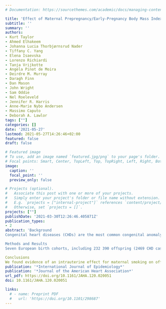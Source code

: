 ```yaml
---
# Documentation: https://sourcethemes.com/academic/docs/managing-content/

title: 'Effect of Maternal Prepregnancy/Early‐Pregnancy Body Mass Index and Pregnancy Smoking and Alcohol on Congenital Heart Diseases: A Parental Negative Control Study'
subtitle: ''
summary: ''
authors:
- Kurt Taylor
- Ahmed Elhakeem
- Johanna Lucia Thorbjørnsrud Nader
- Tiffany C. Yang
- Elena Isaevska
- Lorenzo Richiardi
- Tanja Vrijkotte
- Angela Pinot de Moira
- Deirdre M. Murray
- Daragh Finn
- Dan Mason
- John Wright
- Sam Oddie
- Nel Roeleveld
- Jennifer R. Harris
- Anne‐Marie Nybo Andersen
- Massimo Caputo
- Deborah A. Lawlor
tags: [""]
categories: []
date: '2021-05-27'
lastmod: 2021-05-27T14:26:46+02:00
featured: false
draft: false

# Featured image
# To use, add an image named `featured.jpg/png` to your page's folder.
# Focal points: Smart, Center, TopLeft, Top, TopRight, Left, Right, BottomLeft, Bottom, BottomRight.
image:
  caption: ''
  focal_point: ''
  preview_only: false

# Projects (optional).
#   Associate this post with one or more of your projects.
#   Simply enter your project's folder or file name without extension.
#   E.g. `projects = ["internal-project"]` references `content/project/deep-learning/index.md`.
#   Otherwise, set `projects = []`.
projects: [""]
publishDate: '2021-03-30T12:26:46.405871Z'
publication_types:
- 2
abstract: 'Background
Congenital heart diseases (CHDs) are the most common congenital anomaly. The causes of CHDs are largely unknown. Higher prenatal body mass index (BMI), smoking, and alcohol consumption are associated with increased risk of CHDs. Whether these are causal is unclear.

Methods and Results
Seven European birth cohorts, including 232 390 offspring (2469 CHD cases [1.1%]), were included. We applied negative exposure paternal control analyses to explore the intrauterine effects of maternal BMI, smoking, and alcohol consumption during pregnancy, on offspring CHDs and CHD severity. We used logistic regression, adjusting for confounders and the other parent's exposure and combined estimates using a fixed‐effects meta‐analysis. In adjusted analyses, maternal overweight (odds ratio [OR], 1.15 [95% CI, 1.01–1.31]) and obesity (OR, 1.12 [95% CI, 0.93–1.36]), compared with normal weight, were associated with higher odds of CHD, but there was no clear evidence of a linear increase in odds across the whole BMI distribution. Associations of paternal overweight, obesity, and mean BMI were similar to the maternal associations. Maternal pregnancy smoking was associated with higher odds of CHD (OR, 1.11 [95% CI, 0.97–1.25]) but paternal smoking was not (OR, 0.96 [95% CI, 0.85–1.07]). The positive association with maternal smoking appeared to be driven by nonsevere CHD cases (OR, 1.22 [95% CI, 1.04–1.44]). Associations with maternal moderate/heavy pregnancy alcohol consumption were imprecisely estimated (OR, 1.16 [95% CI, 0.52–2.58]) and similar to those for paternal consumption.

Conclusions
We found evidence of an intrauterine effect for maternal smoking on offspring CHDs, but no evidence for higher maternal BMI or alcohol consumption. Our findings provide further support for the importance of smoking cessation during pregnancy.'
publication: '*International Journal of Epidemiology*'
publication: '*Journal of the American Heart Association*'
url_pdf: https://doi.org/10.1161/JAHA.120.020051
doi: 10.1161/JAHA.120.020051

links:
  # - name: Preprint PDF
  #   url: 'https://doi.org/10.1101/298687'
---
```

